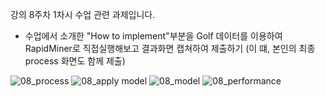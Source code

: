 강의 8주차 1차시 수업 관련 과제입니다. 
- 수업에서 소개한 "How to implement"부분을 Golf 데이터를 이용하여 RapidMiner로 직접실행해보고
  결과화면 캡쳐하여 제출하기
(이 떄, 본인의 최종 process 화면도 함께 제출)

![08_process](https://user-images.githubusercontent.com/58212928/98088283-9a889e00-1ec4-11eb-8f25-31dc3144f674.PNG)
![08_apply model](https://user-images.githubusercontent.com/58212928/98088291-9c526180-1ec4-11eb-987e-d7d5e9662f0b.PNG)
![08_model](https://user-images.githubusercontent.com/58212928/98088296-9ceaf800-1ec4-11eb-93a6-a0ac8ef49c35.PNG)
![08_performance](https://user-images.githubusercontent.com/58212928/98088299-9d838e80-1ec4-11eb-91a1-5b2872d8ea0c.PNG)
